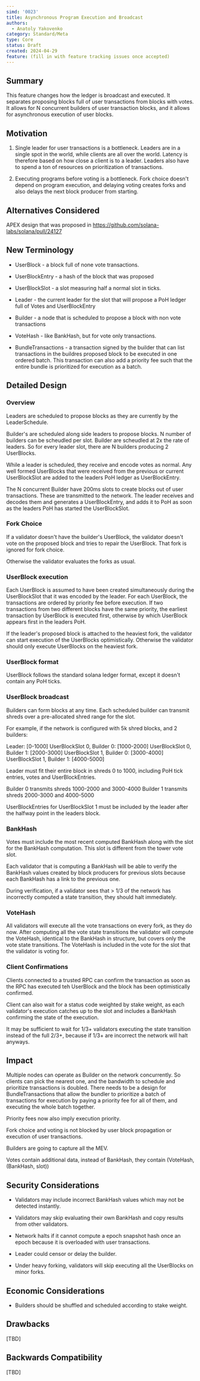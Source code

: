 ```yaml
---
simd: '0023'
title: Asynchronous Program Execution and Broadcast
authors:
  - Anatoly Yakovenko
category: Standard/Meta
type: Core
status: Draft
created: 2024-04-29
feature: (fill in with feature tracking issues once accepted)
---
```


## Summary

This feature changes how the ledger is broadcast and executed. It
separates proposing blocks full of user transactions from blocks
with votes.  It allows for N concurrent builders of user transaction
blocks, and it allows for asynchronous execution of user blocks.

## Motivation

1. Single leader for user transactions is a bottleneck.  Leaders
are in a single spot in the world, while clients are all over the
world. Latency is therefore based on how close a client is to a
leader.  Leaders also have to spend a ton of resources on prioritization
of transactions.

2. Executing programs before voting is a bottleneck. Fork choice
doesn't depend on program execution, and delaying voting creates
forks and also delays the next block producer from starting.

## Alternatives Considered

APEX design that was proposed in https://github.com/solana-labs/solana/pull/24127

## New Terminology

* UserBlock - a block full of none vote transactions.

* UserBlockEntry - a hash of the block that was proposed

* UserBlockSlot - a slot measuring half a normal slot in ticks.

* Leader - the current leader for the slot that will propose a PoH
ledger full of Votes and UserBlockEntry

* Builder - a node that is scheduled to propose a block with non
vote transactions

* VoteHash - like BankHash, but for vote only transactions.

* BundleTransactions - a transaction signed by the builder that can
list transactions in the buildres proposed block to be executed in
one ordered batch.  This transaction can also add a priority fee
such that the entire bundle is prioritized for execution as a batch.

## Detailed Design

### Overview
Leaders are scheduled to propose blocks as they are currently by
the LeaderSchedule.

Builder's are scheduled along side leaders to propose blocks. N
number of builders can be scheudled per slot.  Builder are
scheudled at 2x the rate of leaders.  So for every leader slot,
there are N builders producing 2 UserBlocks.

While a leader is scheduled, they receive and encode votes as normal.
Any well formed UserBlocks that were received from the previous or
current UserBlockSlot are added to the leaders PoH ledger as
UserBlockEntry.

The N concurrent Builder have 200ms slots to create blocks out
of user transactions. These are transmitted to the network.  The
leader receives and decodes them and generates a UserBlockEntry,
and adds it to PoH as soon as the leaders PoH has started the
UserBlockSlot.

### Fork Choice

If a validator doesn't have the builder's UserBlock, the validator
doesn't vote on the proposed block and tries to repair the UserBlock.
That fork is ignored for fork choice.

Otherwise the validator evaluates the forks as usual. 

### UserBlock execution

Each UserBlock is assumed to have been created simultaneously during
the UserBlockSlot that it was encoded by the leader. For each
UserBlock, the transactions are ordered by priority fee before
execution. If two transactions from two different blocks have the
same priority, the earliest transaction by UserBlock is executed
first, otherwise by which UserBlock appears first in the leaders
PoH.

If the leader's proposed block is attached to the heaviest fork,
the validator can start execution of the UserBlocks optimistically.
Otherwise the validator should only execute UserBlocks on the
heaviest fork.

### UserBlock format

UserBlock follows the standard solana ledger format, except it
doesn't contain any PoH ticks.

### UserBlock broadcast

Builders can form blocks at any time. Each scheduled builder can
transmit shreds over a pre-allocated shred range for the slot.

For example, if the network is configured with 5k shred blocks, and
2 builders:

Leader: [0-1000]
UserBlockSlot 0, Builder 0: [1000-2000]
UserBlockSlot 0, Builder 1: [2000-3000]
UserBlockSlot 1, Builder 0: [3000-4000]
UserBlockSlot 1, Builder 1: [4000-5000]

Leader must fit their entire block in shreds 0 to 1000, including
PoH tick entries, votes and UserBlockEntries.

Builder 0 transmits shreds 1000-2000 and 3000-4000
Builder 1 transmits shreds 2000-3000 and 4000-5000

UserBlockEntries for UserBlockSlot 1 must be included by the leader
after the halfway point in the leaders block.

### BankHash

Votes must include the most recent computed BankHash along with the
slot for the BankHash computation.  This slot is different
from the tower vote slot.

Each validator that is computing a BankHash will be able to verify
the BankHash values created by block producers for previous slots
because each BankHash has a link to the previous one.

During verification, if a validator sees that > 1/3 of the network
has incorrectly computed a state transition, they should halt
immediately.

### VoteHash

All validators will execute all the vote transactions on every fork,
as they do now. After computing all the vote state transitions the
validator will compute the VoteHash, identical to the BankHash in
structure, but covers only the vote state transitions.  The VoteHash
is included in the vote for the slot that the validator is voting
for.

### Client Confirmations

Clients connected to a trusted RPC can confirm the transaction as
soon as the RPC has executed teh UserBlock and the block has been
optimistically confirmed.

Client can also wait for a status code weighted by stake weight,
as each validator's execution catches up to the slot and includes
a BankHash confirming the state of the execution.

It may be sufficient to wait for 1/3+ validators executing the state
transition instead of the full 2/3+, because if 1/3+ are incorrect
the network will halt anyways.

## Impact

Multiple nodes can operate as Builder on the network concurrently.
So clients can pick the nearest one, and the bandwidth to schedule
and prioritize transactions is doubled.  There needs to be a design
for BundleTransactions that allow the bundler to prioritize a batch
of transactions for execution by paying a priority fee for all of
them, and executing the whole batch together.

Priority fees now also imply execution priority.

Fork choice and voting is not blocked by user block propagation or
execution of user transactions.

Builders are going to capture all the MEV.

Votes contain additional data, instead of BankHash, they contain
(VoteHash, (BankHash, slot))

## Security Considerations

* Validators may include incorrect BankHash values which may not
be detected instantly.

* Validators may skip evaluating their own BankHash and copy results
from other validators.

* Network halts if it cannot compute a epoch snapshot hash once an
epoch because it is overloaded with user transactions.

* Leader could censor or delay the builder. 

* Under heavy forking, validators will skip executing all the
UserBlocks on minor forks.

## Economic Considerations

* Builders should be shuffled and scheduled according to stake weight.

## Drawbacks

[TBD]

## Backwards Compatibility

[TBD]
